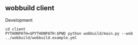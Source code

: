 wobbuild client
---------------

Development

```
cd client
PYTHONPATH=$PYTHONPATH:$PWD python wobbuild/main.py --wob ../wobbuild/wobbuild.example.yml
```